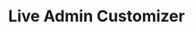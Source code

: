 ---
title: Live Admin Customizer
redirect_from:
    - /live-admin-customzier/
redirect_to: https://wordpress.org/plugins/live-admin-customzier
---